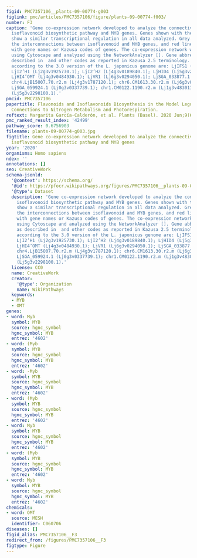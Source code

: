 ```yaml
---
figid: PMC7357106__plants-09-00774-g003
figlink: pmc/articles/PMC7357106/figure/plants-09-00774-f003/
number: F3
caption: 'Gene co-expression network developed to analyze the connectivity between
  isoflavonoid biosynthetic pathway and MYB genes. Genes shown with the same color
  show a similar transcriptional regulation in all data analyzed. Grey lines indicate
  the interconnections between isoflavonoid and MYB genes, and red lines link probesets
  with gene names or Kazusa codes of genes. The co-expression network was visualized
  using Cytoscape and analyzed using the NetworkAnalyzer []. Gene abbreviations as
  described in  and other codes as reported in Kazusa 2.5 terminology. Gene codes
  according to the 3.0 version of the L. japonicus genome are: LjIFS1 (Lj4g3v0485090.1);
  LjI2’H1 (Lj2g3v1925730.1); LjI2’H2 (Lj4g3v0189840.1); LjHID4 (Lj5g3v2057520.1);
  LjHI4’OMT (Lj4g3v0484930.1); LjVR1 (Lj6g3v0294050.1); LjSGA_033877.1 (Lj4g3v2079370.1);
  chr4.LjB15O07.70.r2.m (Lj4g3v1787120.1); chr6.CM1613.30.r2.m (Lj6g3v0029920.1);
  LjSGA_059924.1 (Lj0g3v0337739.1); chr1.CM0122.1190.r2.m (Lj1g3v4830110.1); chr5.CM0492.240.r2.m
  (Lj5g3v2298100.1).'
pmcid: PMC7357106
papertitle: Flavonoids and Isoflavonoids Biosynthesis in the Model Legume Lotus japonicus;
  Connections to Nitrogen Metabolism and Photorespiration.
reftext: Margarita García-Calderón, et al. Plants (Basel). 2020 Jun;9(6):774.
pmc_ranked_result_index: '42499'
pathway_score: 0.6756903
filename: plants-09-00774-g003.jpg
figtitle: Gene co-expression network developed to analyze the connectivity between
  isoflavonoid biosynthetic pathway and MYB genes
year: '2020'
organisms: Homo sapiens
ndex: ''
annotations: []
seo: CreativeWork
schema-jsonld:
  '@context': https://schema.org/
  '@id': https://pfocr.wikipathways.org/figures/PMC7357106__plants-09-00774-g003.html
  '@type': Dataset
  description: 'Gene co-expression network developed to analyze the connectivity between
    isoflavonoid biosynthetic pathway and MYB genes. Genes shown with the same color
    show a similar transcriptional regulation in all data analyzed. Grey lines indicate
    the interconnections between isoflavonoid and MYB genes, and red lines link probesets
    with gene names or Kazusa codes of genes. The co-expression network was visualized
    using Cytoscape and analyzed using the NetworkAnalyzer []. Gene abbreviations
    as described in  and other codes as reported in Kazusa 2.5 terminology. Gene codes
    according to the 3.0 version of the L. japonicus genome are: LjIFS1 (Lj4g3v0485090.1);
    LjI2’H1 (Lj2g3v1925730.1); LjI2’H2 (Lj4g3v0189840.1); LjHID4 (Lj5g3v2057520.1);
    LjHI4’OMT (Lj4g3v0484930.1); LjVR1 (Lj6g3v0294050.1); LjSGA_033877.1 (Lj4g3v2079370.1);
    chr4.LjB15O07.70.r2.m (Lj4g3v1787120.1); chr6.CM1613.30.r2.m (Lj6g3v0029920.1);
    LjSGA_059924.1 (Lj0g3v0337739.1); chr1.CM0122.1190.r2.m (Lj1g3v4830110.1); chr5.CM0492.240.r2.m
    (Lj5g3v2298100.1).'
  license: CC0
  name: CreativeWork
  creator:
    '@type': Organization
    name: WikiPathways
  keywords:
  - MYB
  - OMT
genes:
- word: Myb
  symbol: MYB
  source: hgnc_symbol
  hgnc_symbol: MYB
  entrez: '4602'
- word: (Myb
  symbol: MYB
  source: hgnc_symbol
  hgnc_symbol: MYB
  entrez: '4602'
- word: -Myb
  symbol: MYB
  source: hgnc_symbol
  hgnc_symbol: MYB
  entrez: '4602'
- word: (Myb
  symbol: MYB
  source: hgnc_symbol
  hgnc_symbol: MYB
  entrez: '4602'
- word: Myb
  symbol: MYB
  source: hgnc_symbol
  hgnc_symbol: MYB
  entrez: '4602'
- word: (Myb
  symbol: MYB
  source: hgnc_symbol
  hgnc_symbol: MYB
  entrez: '4602'
- word: Myb
  symbol: MYB
  source: hgnc_symbol
  hgnc_symbol: MYB
  entrez: '4602'
chemicals:
- word: OMT
  source: MESH
  identifier: C060706
diseases: []
figid_alias: PMC7357106__F3
redirect_from: /figures/PMC7357106__F3
figtype: Figure
---
```

